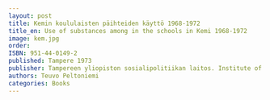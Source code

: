 ```yaml
---
layout: post
title: Kemin koululaisten päihteiden käyttö 1968-1972
title_en: Use of substances among in the schools in Kemi 1968-1972
image: kem.jpg
order: 
ISBN: 951-44-0149-2
published: Tampere 1973
publisher: Tampereen yliopiston sosialipolitiikan laitos. Institute of Social Policy, tutkimuksia/Research reports 33/73 - Sosiologian gradutyö & Sosiaalipolitiikan sivulaudaturtyö, MA theses in Sociology & Laudatur theses in Social Policy 1973
authors: Teuvo Peltoniemi
categories: Books
---
```



